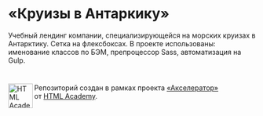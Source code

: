 # «Круизы в Антаркику»

Учебный лендинг компании, специализирующейся на морских круизах в Антарктику. Сетка на флексбоксах. В проекте использованы: именование классов по БЭМ, препроцессор Sass, автоматизация на Gulp.

#

<a href="https://htmlacademy.ru/intensive/adaptive"><img align="left" width="50" height="50" alt="HTML Academy" src="https://up.htmlacademy.ru/static/img/intensive/adaptive/logo-for-github-2.png"></a>

Репозиторий создан в рамках проекта [«Акселератор»](https://l.htmlacademy.ru/accelerator) <br>
от [HTML Academy](https://htmlacademy.ru).
